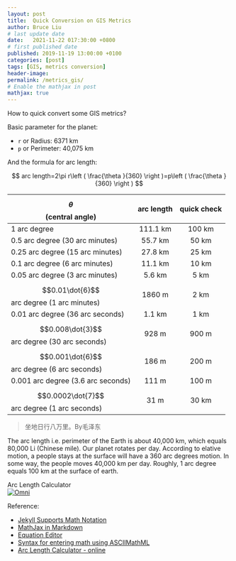 ```yaml
---
layout: post
title:  Quick Conversion on GIS Metrics
author: Bruce Liu
# last update date
date:   2021-11-22 017:30:00 +0800
# first published date
published: 2019-11-19 13:00:00 +0100 
categories: [post]
tags: [GIS, metrics conversion]
header-image: 
permalink: /metrics_gis/
# Enable the mathjax in post
mathjax: true
---
```

How to quick convert some GIS metrics?
<!--the above is the excerpt-->
<!--more-->
<!--the following is the text-->

Basic parameter for the planet:<br>
- `r` or Radius: 6371 km
- `p` or Perimeter: 40,075 km

And the formula for arc length:

$$
arc length=2\pi r\left ( \frac{\theta }{360} \right )=p\left ( \frac{\theta }{360} \right )
$$

| $$\theta$$(central angle)                     | arc length  | quick check |
| --------------------------------------------- |:-----------:|:-----------:|
| 1 arc degree                                  | 111.1 km    | 100 km      |
| 0.5 arc degree (30 arc minutes)               | 55.7 km     | 50 km       |
| 0.25 arc degree (15 arc minutes)              | 27.8 km     | 25 km 		|
| 0.1 arc degree (6 arc minutes)                | 11.1 km     | 10 km       |
| 0.05 arc degree (3 arc minutes)               | 5.6 km	  |	5 km		|
| $$0.01\dot{6}$$ arc degree (1 arc minutes) 	| 1860 m	  | 2 km        |
| 0.01 arc degree (36 arc seconds)              | 1.1 km	  |	1 km		|
| $$0.008\dot{3}$$ arc degree (30 arc seconds)  | 928 m		  |	900 m		|
| $$0.001\dot{6}$$ arc degree (6 arc seconds) 	| 186 m		  | 200 m       |
| 0.001 arc degree (3.6 arc seconds)            | 111 m 	  | 100 m       |
| $$0.0002\dot{7}$$ arc degree (1 arc seconds) 	| 31 m	      | 30 km       |

>坐地日行八万里。By毛泽东

The arc length i.e. perimeter of the Earth is about 40,000 km, which equals 80,000 Li (Chinese mile). Our planet rotates per day. According to elative motion, a people stays at the surface will have a 360 arc degrees motion. In some way, the people moves 40,000 km per day. Roughly, 1 arc degree equals 100 km at the surface of earth.  

<div class="omni-calculator" data-calculator="math/arc-length" data-width="300" data-config='{}' data-currency="EUR" data-show-row-controls="false" data-version="3" data-t="1592598747186">
  <div class="omni-calculator-header">Arc Length Calculator</div>
  <div class="omni-calculator-footer">
    <a href="https://www.omnicalculator.com/math/arc-length" target="_blank"><img alt="Omni" class="omni-calculator-logo" src="https://cdn.omnicalculator.com/embed/omni-calculator-logo-long.svg" /></a>
  </div>
</div>
<script async src="https://cdn.omnicalculator.com/sdk.js"></script>

Reference:
- [Jekyll Supports Math Notation](https://www.katarinahoeger.com/2017/12/08/jekyll-supports-math)
- [MathJax in Markdown](https://hiltmon.com/blog/2017/01/28/mathjax-in-markdown/)
- [Equation Editor](https://www.codecogs.com/latex/eqneditor.php)
- [Syntax for entering math using ASCIIMathML](https://www.intmath.com/help/send-math-email-syntax.php)
- [Arc Length Calculator - online ](https://www.omnicalculator.com/math/arc-length)
